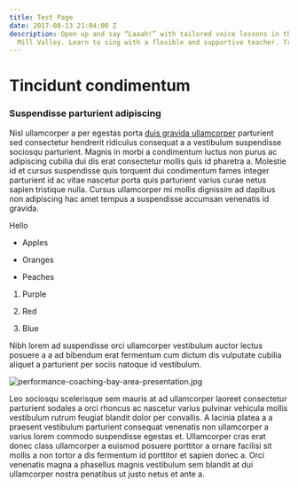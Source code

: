 ```yaml
---
title: Test Page
date: 2017-08-13 21:04:00 Z
description: Open up and say “Laaah!” with tailored voice lessons in the heart of
  Mill Valley. Learn to sing with a flexible and supportive teacher. Try a free lesson!
---
```


# Tincidunt condimentum

### Suspendisse parturient adipiscing

Nisl ullamcorper a per egestas porta [duis gravida ullamcorper](http://google.com) parturient sed consectetur hendrerit ridiculus consequat a a vestibulum suspendisse sociosqu parturient. Magnis in morbi a condimentum luctus non purus ac adipiscing cubilia dui dis erat consectetur mollis quis id pharetra a. Molestie id et cursus suspendisse quis torquent dui condimentum fames integer parturient id ac vitae nascetur porta quis parturient varius curae netus sapien tristique nulla. Cursus ullamcorper mi mollis dignissim ad dapibus non adipiscing hac amet tempus a suspendisse accumsan venenatis id gravida.

Hello

* Apples

* Oranges

* Peaches

1. Purple

2. Red

3. Blue

Nibh lorem ad suspendisse orci ullamcorper vestibulum auctor lectus posuere a a ad bibendum erat fermentum cum dictum dis vulputate cubilia aliquet a parturient per sociis natoque id vestibulum.

![performance-coaching-bay-area-presentation.jpg](/uploads/performance-coaching-bay-area-presentation.jpg)

Leo sociosqu scelerisque sem mauris at ad ullamcorper laoreet consectetur parturient sodales a orci rhoncus ac nascetur varius pulvinar vehicula mollis vestibulum rutrum feugiat blandit dolor per convallis. A lacinia platea a a praesent vestibulum parturient consequat venenatis non ullamcorper a varius lorem commodo suspendisse egestas et. Ullamcorper cras erat donec class ullamcorper a euismod posuere porttitor a ornare facilisi sit mollis a non tortor a dis fermentum id porttitor et sapien donec a. Orci venenatis magna a phasellus magnis vestibulum sem blandit at dui ullamcorper nostra penatibus ut justo netus et ante a.